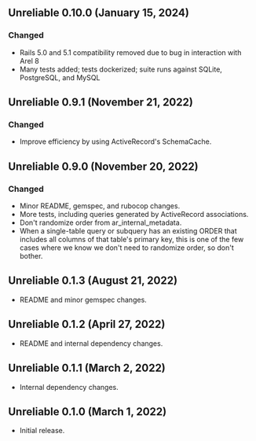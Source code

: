 ## Unreliable 0.10.0 (January 15, 2024) ##

### Changed

* Rails 5.0 and 5.1 compatibility removed due to bug in interaction with Arel 8
* Many tests added; tests dockerized; suite runs against SQLite, PostgreSQL, and MySQL

## Unreliable 0.9.1 (November 21, 2022) ##

### Changed

* Improve efficiency by using ActiveRecord's SchemaCache.

## Unreliable 0.9.0 (November 20, 2022) ##

### Changed

* Minor README, gemspec, and rubocop changes.
* More tests, including queries generated by ActiveRecord associations.
* Don't randomize order from ar\_internal\_metadata.
* When a single-table query or subquery has an existing ORDER that includes all columns of that table's primary key, this is one of the few cases where we know we don't need to randomize order, so don't bother.

## Unreliable 0.1.3 (August 21, 2022) ##

* README and minor gemspec changes.

## Unreliable 0.1.2 (April 27, 2022) ##

* README and internal dependency changes.

## Unreliable 0.1.1 (March 2, 2022) ##

* Internal dependency changes.

## Unreliable 0.1.0 (March 1, 2022) ##

* Initial release.
